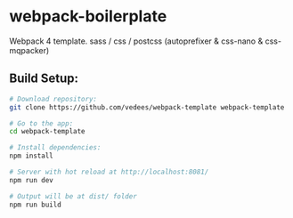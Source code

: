 # webpack-boilerplate
Webpack 4 template.  sass / css / postcss (autoprefixer &amp; css-nano &amp; css-mqpacker)

## Build Setup:

``` bash
# Download repository:
git clone https://github.com/vedees/webpack-template webpack-template

# Go to the app:
cd webpack-template

# Install dependencies:
npm install

# Server with hot reload at http://localhost:8081/
npm run dev

# Output will be at dist/ folder
npm run build
```